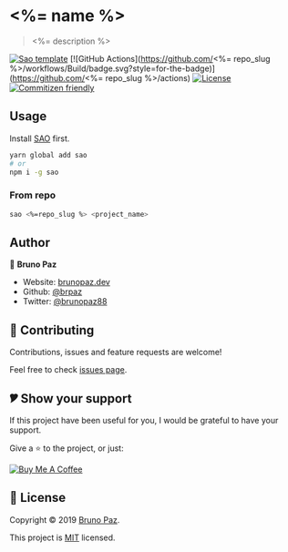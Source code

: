 # <%= name %>

> <%= description %>

[![Sao template](https://img.shields.io/badge/Sao-Template-green?style=for-the-badge)](https://saojs.org/)
[![GitHub Actions](https://github.com/<%= repo_slug %>/workflows/Build/badge.svg?style=for-the-badge)](https://github.com/<%= repo_slug %>/actions)
[![License](https://img.shields.io/badge/License-MIT-yellow.svg?style=for-the-badge)](https://opensource.org/licenses/MIT)
[![Commitizen friendly](https://img.shields.io/badge/commitizen-friendly-brightgreen.svg?style=for-the-badge)](http://commitizen.github.io/cz-cli/)

## Usage

Install [SAO](https://github.com/saojs/sao) first.

```bash
yarn global add sao
# or
npm i -g sao
```

### From repo

```bash
sao <%=repo_slug %> <project_name>
```

## Author

👤 **Bruno Paz**

* Website: [brunopaz.dev](https://brunopaz.dev)
* Github: [@brpaz](https://github.com/brpaz)
* Twitter: [@brunopaz88](https://twitter.com/brunopaz88)

## 🤝 Contributing

Contributions, issues and feature requests are welcome!

Feel free to check [issues page](https://github.com).

## 🎔 Show your support

If this project have been useful for you, I would be grateful to have your support.

Give a ⭐️ to the project, or just:

<a href="https://www.buymeacoffee.com/Z1Bu6asGV" target="_blank"><img src="https://www.buymeacoffee.com/assets/img/custom_images/orange_img.png" alt="Buy Me A Coffee" style="height: auto !important;width: auto !important;" ></a>

## 📝 License

Copyright © 2019 [Bruno Paz](https://github.com/brpaz).

This project is [MIT](https://opensource.org/licenses/MIT) licensed.
